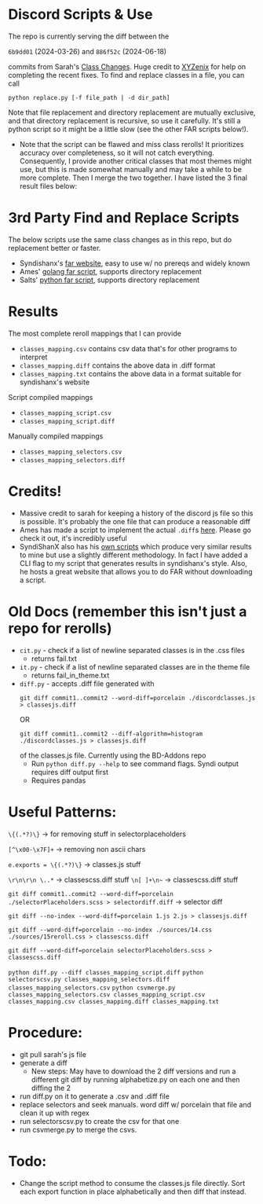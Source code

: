 # Discord Scripts & Use
The repo is currently serving the diff between the 

`6b9dd01` (2024-03-26) and `886f52c` (2024-06-18)

commits from Sarah's [Class Changes](https://github.com/itmesarah/classchanges/commits/main/discordclasses.js). Huge credit to [XYZenix](https://github.com/XYZenix) for help on completing the recent fixes. To find and replace classes in a file, you can call 
```
python replace.py [-f file_path | -d dir_path]
``` 
Note that file replacement and directory replacement are mutually exclusive, and that directory replacement is recursive, so use it carefully. It's still a python script so it might be a little slow (see the other FAR scripts below!).

- Note that the script can be flawed and miss class rerolls! It prioritizes accuracy over completeness, so it will not catch everything. Consequently, I provide another critical classes that most themes might use, but this is made somewhat manually and may take a while to be more complete. Then I merge the two together. I have listed the 3 final result files below:

# 3rd Party Find and Replace Scripts
The below scripts use the same class changes as in this repo, but do replacement better or faster.

- Syndishanx's [far website](https://syndishanx.github.io/Website/Update_Classes.html), easy to use w/ no prereqs and widely known
- Ames' [golang far script](https://github.com/accrazed/far), supports directory replacement
- Salts' [python far script](https://github.com/Saltssaumure/ClassUpdate), supports directory replacement 


# Results
The most complete reroll mappings that I can provide 
- `classes_mapping.csv` contains csv data that's for other programs to interpret
- `classes_mapping.diff` contains the above data in .diff format
- `classes_mapping.txt` contains the above data in a format suitable for syndishanx's website

Script compiled mappings
- `classes_mapping_script.csv`
- `classes_mapping_script.diff`

Manually compiled mappings 
- `classes_mapping_selectors.csv`
- `classes_mapping_selectors.diff`

# Credits!
- Massive credit to sarah for keeping a history of the discord js file so this is possible. It's probably the one file that can produce a reasonable diff
- Ames has made a script to implement the actual `.diff`s  [here](https://github.com/accrazed/far). Please go check it out, it's incredibly useful
- SyndiShanX also has his [own scripts](https://github.com/SyndiShanX/Update-Classes) which produce very similar results to mine but use a slightly different methodology. In fact I have added a CLI flag to my script that generates results in syndishanx's style. Also, he hosts a great website that allows you to do FAR without downloading a script.

# Old Docs (remember this isn't just a repo for rerolls)
- `cit.py` - check if a list of newline separated classes is in the .css files
    - returns fail.txt
- `it.py` - check if a list of newline separated classes are in the theme file 
    - returns fail_in_theme.txt
- `diff.py` - accepts .diff file generated with 
    ```git
    git diff commit1..commit2 --word-diff=porcelain ./discordclasses.js > classesjs.diff
    ``` 
    OR 
    ```git
    git diff commit1..commit2 --diff-algorithm=histogram ./discordclasses.js > classesjs.diff 
    ```
    of the classes.js file. Currently using the BD-Addons repo
    - Run `python diff.py --help` to see command flags. Syndi output requires diff output first
    - Requires pandas

# Useful Patterns:
`\{(.*?)\}` -> for removing stuff in selectorplaceholders

`[^\x00-\x7F]+` -> removing non ascii chars

`e.exports = \{(.*?)\}` -> classes.js stuff

`\r\n\r\n \..*` -> classescss.diff stuff
`\n[ ]+\n~` -> classescss.diff stuff

`git diff commit1..commit2 --word-diff=porcelain ./selectorPlaceholders.scss > selectordiff.diff` -> selector diff

`git diff --no-index --word-diff=porcelain 1.js 2.js > classesjs.diff`

`git diff --word-diff=porcelain --no-index ./sources/14.css ./sources/15reroll.css > classescss.diff`

`git diff --word-diff=porcelain selectorPlaceholders.scss > classescss.diff`

`python diff.py --diff classes_mapping_script.diff`
`python selectorscsv.py classes_mapping_selectors.diff classes_mapping_selectors.csv`
`python csvmerge.py classes_mapping_selectors.csv classes_mapping_script.csv classes_mapping.csv classes_mapping.diff classes_mapping.txt`

# Procedure:
- git pull sarah's js file
- generate a diff
  - New steps: May have to download the 2 diff versions and run a different git diff by running alphabetize.py on each one and then diffing the 2
- run diff.py on it to generate a .csv and .diff file
- replace selectors and seek manuals. word diff w/ porcelain that file and clean it up with regex 
- run selectorscsv.py to create the csv for that one
- run csvmerge.py to merge the csvs.

# Todo:
- Change the script method to consume the classes.js file directly. Sort each export function in place alphabetically and then diff that instead.